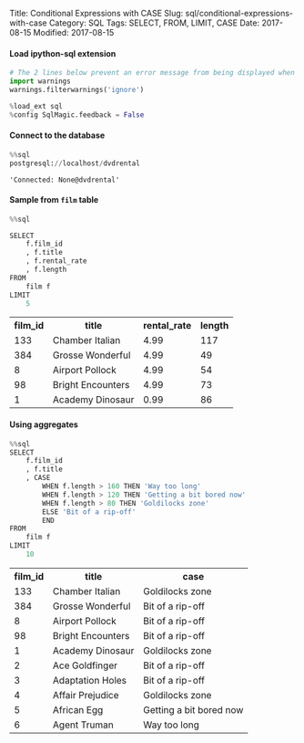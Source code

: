 Title: Conditional Expressions with CASE
Slug: sql/conditional-expressions-with-case
Category: SQL
Tags: SELECT, FROM, LIMIT, CASE
Date: 2017-08-15
Modified: 2017-08-15

#### Load ipython-sql extension


```python
# The 2 lines below prevent an error message from being displayed when we run %load_ext sql
import warnings
warnings.filterwarnings('ignore')

%load_ext sql
%config SqlMagic.feedback = False
```

#### Connect to the database


```python
%%sql
postgresql://localhost/dvdrental
```




    'Connected: None@dvdrental'



#### Sample from `film` table


```python
%%sql

SELECT
    f.film_id
    , f.title
    , f.rental_rate
    , f.length
FROM
    film f
LIMIT
    5
```




<table>
    <tr>
        <th>film_id</th>
        <th>title</th>
        <th>rental_rate</th>
        <th>length</th>
    </tr>
    <tr>
        <td>133</td>
        <td>Chamber Italian</td>
        <td>4.99</td>
        <td>117</td>
    </tr>
    <tr>
        <td>384</td>
        <td>Grosse Wonderful</td>
        <td>4.99</td>
        <td>49</td>
    </tr>
    <tr>
        <td>8</td>
        <td>Airport Pollock</td>
        <td>4.99</td>
        <td>54</td>
    </tr>
    <tr>
        <td>98</td>
        <td>Bright Encounters</td>
        <td>4.99</td>
        <td>73</td>
    </tr>
    <tr>
        <td>1</td>
        <td>Academy Dinosaur</td>
        <td>0.99</td>
        <td>86</td>
    </tr>
</table>



#### Using aggregates


```python
%%sql
SELECT
    f.film_id
    , f.title
    , CASE
        WHEN f.length > 160 THEN 'Way too long'
        WHEN f.length > 120 THEN 'Getting a bit bored now'
        WHEN f.length > 80 THEN 'Goldilocks zone'
        ELSE 'Bit of a rip-off'
        END
FROM
    film f
LIMIT
    10
```




<table>
    <tr>
        <th>film_id</th>
        <th>title</th>
        <th>case</th>
    </tr>
    <tr>
        <td>133</td>
        <td>Chamber Italian</td>
        <td>Goldilocks zone</td>
    </tr>
    <tr>
        <td>384</td>
        <td>Grosse Wonderful</td>
        <td>Bit of a rip-off</td>
    </tr>
    <tr>
        <td>8</td>
        <td>Airport Pollock</td>
        <td>Bit of a rip-off</td>
    </tr>
    <tr>
        <td>98</td>
        <td>Bright Encounters</td>
        <td>Bit of a rip-off</td>
    </tr>
    <tr>
        <td>1</td>
        <td>Academy Dinosaur</td>
        <td>Goldilocks zone</td>
    </tr>
    <tr>
        <td>2</td>
        <td>Ace Goldfinger</td>
        <td>Bit of a rip-off</td>
    </tr>
    <tr>
        <td>3</td>
        <td>Adaptation Holes</td>
        <td>Bit of a rip-off</td>
    </tr>
    <tr>
        <td>4</td>
        <td>Affair Prejudice</td>
        <td>Goldilocks zone</td>
    </tr>
    <tr>
        <td>5</td>
        <td>African Egg</td>
        <td>Getting a bit bored now</td>
    </tr>
    <tr>
        <td>6</td>
        <td>Agent Truman</td>
        <td>Way too long</td>
    </tr>
</table>
